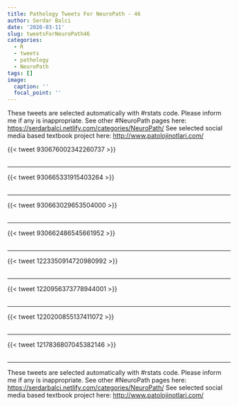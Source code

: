 ```yaml
---
title: Pathology Tweets For NeuroPath - 46
author: Serdar Balci
date: '2020-03-11'
slug: tweetsForNeuroPath46
categories:
  - R
  - tweets
  - pathology
  - NeuroPath
tags: []
image:
  caption: ''
  focal_point: ''
---
```



These tweets are selected automatically with #rstats code. Please inform me if any is inappropriate.
See other #NeuroPath pages here: https://serdarbalci.netlify.com/categories/NeuroPath/ 
See selected social media based textbook project here: http://www.patolojinotlari.com/

{{< tweet 930676002342260737 >}}
<br>
<br>
<hr>
{{< tweet 930665331915403264 >}}
<br>
<br>
<hr>
{{< tweet 930663029653504000 >}}
<br>
<br>
<hr>
{{< tweet 930662486545661952 >}}
<br>
<br>
<hr>
{{< tweet 1223350914720980992 >}}
<br>
<br>
<hr>
{{< tweet 1220956373778944001 >}}
<br>
<br>
<hr>
{{< tweet 1220200855137411072 >}}
<br>
<br>
<hr>
{{< tweet 1217836807045382146 >}}
<br>
<br>
<hr>


These tweets are selected automatically with #rstats code. Please inform me if any is inappropriate.
See other #NeuroPath pages here: https://serdarbalci.netlify.com/categories/NeuroPath/ 
See selected social media based textbook project here: http://www.patolojinotlari.com/
